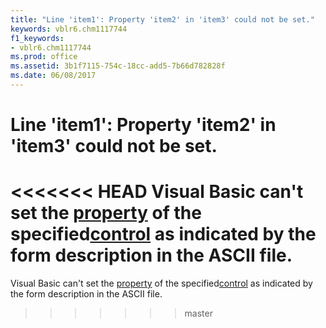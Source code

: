 ```yaml
---
title: "Line 'item1': Property 'item2' in 'item3' could not be set."
keywords: vblr6.chm1117744
f1_keywords:
- vblr6.chm1117744
ms.prod: office
ms.assetid: 3b1f7115-754c-18cc-add5-7b66d782828f
ms.date: 06/08/2017
---
```



# Line 'item1': Property 'item2' in 'item3' could not be set.

<<<<<<< HEAD
Visual Basic can't set the [property](../../Glossary/vbe-glossary.md) of the specified[control](../../Glossary/vbe-glossary.md) as indicated by the form description in the ASCII file.
=======
Visual Basic can't set the [property](../../Glossary/vbe-glossary.md#property) of the specified[control](../../Glossary/vbe-glossary.md#control) as indicated by the form description in the ASCII file.
>>>>>>> master



